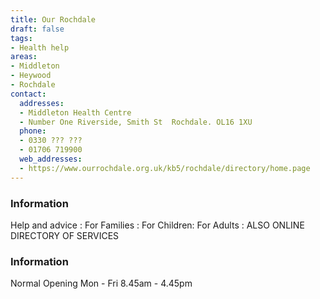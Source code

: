 ```yaml
---
title: Our Rochdale
draft: false
tags:
- Health help
areas:
- Middleton
- Heywood
- Rochdale
contact:
  addresses:
  - Middleton Health Centre
  - Number One Riverside, Smith St  Rochdale. OL16 1XU
  phone:
  - 0330 ??? ???
  - 01706 719900
  web_addresses:
  - https://www.ourrochdale.org.uk/kb5/rochdale/directory/home.page
---
```


### Information
Help and advice :
For Families :
For Children:
For Adults :
ALSO ONLINE DIRECTORY OF SERVICES

### Information
Normal Opening Mon - Fri  8.45am - 4.45pm


